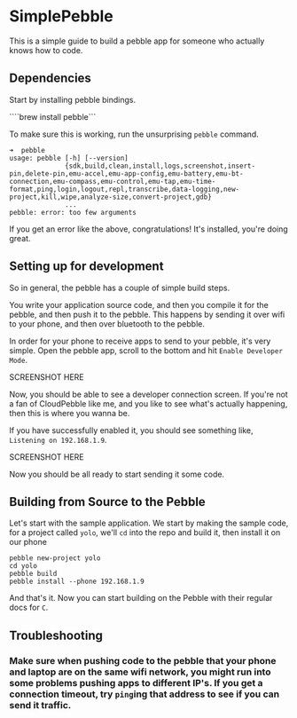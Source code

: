 # SimplePebble
This is a simple guide to build a pebble app for someone who actually knows how to code.

## Dependencies 
  Start by installing pebble bindings.

  ````brew install pebble```


To make sure this is working, run the unsurprising `pebble` command. 

```shell
➜  pebble
usage: pebble [-h] [--version]
              {sdk,build,clean,install,logs,screenshot,insert-pin,delete-pin,emu-accel,emu-app-config,emu-battery,emu-bt-connection,emu-compass,emu-control,emu-tap,emu-time-format,ping,login,logout,repl,transcribe,data-logging,new-project,kill,wipe,analyze-size,convert-project,gdb}
              ...
pebble: error: too few arguments
```

If you get an error like the above, congratulations! It's installed, you're doing great. 

## Setting up for development

So in general, the pebble has a couple of simple build steps. 

You write your application source code, and then you compile it for the pebble, and then push it to the pebble. 
This happens by sending it over wifi to your phone, and then over bluetooth to the pebble. 

In order for your phone to receive apps to send to your pebble, it's very simple. Open the pebble app, scroll to the bottom and hit `Enable Developer Mode`. 

SCREENSHOT HERE

Now, you should be able to see a developer connection screen. If you're not a fan of CloudPebble like me, and you like to see what's actually happening, then this is where you wanna be. 

If you have successfully enabled it, you should see something like, `Listening on 192.168.1.9`.

SCREENSHOT HERE

Now you should be all ready to start sending it some code. 

## Building from Source to the Pebble

Let's start with the sample application. We start by making the sample code, for a project called `yolo`, we'll `cd` into the repo and build it, then install it on our phone 

```shell
pebble new-project yolo
cd yolo
pebble build
pebble install --phone 192.168.1.9
```

And that's it.  Now you can start building on the Pebble with their regular docs for `C`. 


## Troubleshooting

### Make sure when pushing code to the pebble that your phone and laptop are on the same wifi network, you might run into some problems pushing apps to different IP's. If you get a connection timeout, try `ping`ing that address to see if you can send it traffic. 

